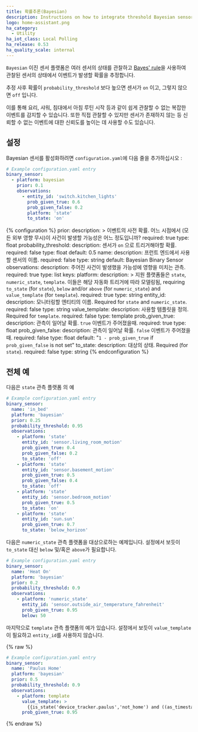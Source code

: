 ```yaml
---
title: 확률추론(Bayesian)
description: Instructions on how to integrate threshold Bayesian sensors into Home Assistant.
logo: home-assistant.png
ha_category:
  - Utility
ha_iot_class: Local Polling
ha_release: 0.53
ha_quality_scale: internal
---
```


`Bayesian` 이진 센서 플랫폼은 여러 센서의 상태를 관찰하고 [Bayes' rule](https://en.wikipedia.org/wiki/Bayes%27_theorem)을 사용하여 관찰된 센서의 상태에서 이벤트가 발생할 확률을 추정합니다.

추정 사후 확률이 `probability_threshold` 보다 높으면 센서가 `on` 이고, 그렇지 않으면 `off` 입니다.

이를 통해 요리, 샤워, 침대에서 아침 루틴 시작 등과 같이 쉽게 관찰할 수 없는 복잡한 이벤트를 감지할 수 있습니다. 또한 직접 관찰할 수 있지만 센서가 존재하지 않는 등 신뢰할 수 없는 이벤트에 대한 신뢰도를 높이는 데 사용할 수도 있습니다.

## 설정 

Bayesian 센서를 활성화하려면 `configuration.yaml`에 다음 줄을 추가하십시오 :

```yaml
# Example configuration.yaml entry
binary_sensor:
  - platform: bayesian
    prior: 0.1
    observations:
      - entity_id: 'switch.kitchen_lights'
        prob_given_true: 0.6
        prob_given_false: 0.2
        platform: 'state'
        to_state: 'on'
```

{% configuration %}
prior:
  description: >
    이벤트의 사전 확률.
    어느 시점에서 (모든 외부 영향 무시)이 사건이 발생할 가능성은 어느 정도입니까?
  required: true
  type: float
probability_threshold:
  description: 센서가 `on` 으로 트리거해야할 확률.
  required: false
  type: float
  default: 0.5
name:
  description: 프런트 엔드에서 사용할 센서의 이름.
  required: false
  type: string
  default: Bayesian Binary Sensor
observations:
  description: 주어진 사건이 발생했을 가능성에 영향을 미치는 관측.
  required: true
  type: list
  keys:
    platform:
      description: >
        지원 플랫폼들은 `state`, `numeric_state`, `template`.
        이들은 해당 자동화 트리거에 따라 모델링됨,
        requiring `to_state` (for `state`), `below` and/or `above` (for `numeric_state`) and `value_template` (for `template`).
      required: true
      type: string
    entity_id:
      description: 모니터링할 엔티티의 이름. Required for `state` and `numeric_state`.
      required: false
      type: string
    value_template:
      description: 사용할 템플릿을 정의. Required for `template`.
      required: false
      type: template
    prob_given_true:
      description: 관측이 일어날 확률. `true` 이벤트가 주어졌을때.
      required: true
      type: float
    prob_given_false:
      description: 관측이 일어날 확률. `false` 이벤트가 주어졌을때.
      required: false
      type: float
      default: "`1 - prob_given_true` if `prob_given_false` is not set"
    to_state:
      description: 대상의 상태. Required (for `state`).
      required: false
      type: string
{% endconfiguration %}

## 전체 예

다음은 `state` 관측 플랫폼 의 예

```yaml
# Example configuration.yaml entry
binary_sensor:
  name: 'in_bed'
  platform: 'bayesian'
  prior: 0.25
  probability_threshold: 0.95
  observations:
    - platform: 'state'
      entity_id: 'sensor.living_room_motion'
      prob_given_true: 0.4
      prob_given_false: 0.2
      to_state: 'off'
    - platform: 'state'
      entity_id: 'sensor.basement_motion'
      prob_given_true: 0.5
      prob_given_false: 0.4
      to_state: 'off'
    - platform: 'state'
      entity_id: 'sensor.bedroom_motion'
      prob_given_true: 0.5
      to_state: 'on'
    - platform: 'state'
      entity_id: 'sun.sun'
      prob_given_true: 0.7
      to_state: 'below_horizon'
```

다음은 `numeric_state` 관측 플랫폼을 대상으로하는 예제입니다.
설정에서 보듯이 `to_state` 대신 `below` 및/혹은 `above`가 필요합니다.

```yaml
# Example configuration.yaml entry
binary_sensor:
  name: 'Heat On'
  platform: 'bayesian'
  prior: 0.2
  probability_threshold: 0.9
  observations:
    - platform: 'numeric_state'
      entity_id: 'sensor.outside_air_temperature_fahrenheit'
      prob_given_true: 0.95
      below: 50
```

마지막으로 `template` 관측 플랫폼의 예가 있습니다.
설정에서 보듯이 `value_template`이 필요하고 `entity_id`를 사용하지 않습니다.

{% raw %}
```yaml
# Example configuration.yaml entry
binary_sensor:
  name: 'Paulus Home'
  platform: 'bayesian'
  prior: 0.5
  probability_threshold: 0.9
  observations:
    - platform: template
      value_template: >
        {{is_state('device_tracker.paulus','not_home') and ((as_timestamp(now()) - as_timestamp(states.device_tracker.paulus.last_changed)) > 300)}}
      prob_given_true: 0.95
```
{% endraw %}
